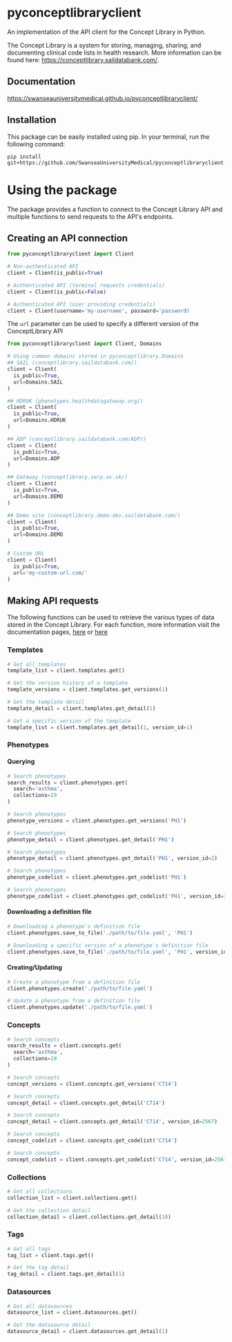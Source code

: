 # pyconceptlibraryclient
An implementation of the API client for the Concept Library in Python.

The Concept Library is a system for storing, managing, sharing, and documenting clinical code lists in health research. More information can be found here: https://conceptlibrary.saildatabank.com/.

## Documentation
https://swanseauniversitymedical.github.io/pyconceptlibraryclient/

## Installation
This package can be easily installed using pip. In your terminal, run the following command:
```
pip install git+https://github.com/SwanseaUniversityMedical/pyconceptlibraryclient.git@v1.0.0
```

# Using the package
The package provides a function to connect to the Concept Library API and multiple functions to send requests to the API's endpoints.

## Creating an API connection

```python
from pyconceptlibraryclient import Client

# Non-authenticated API
client = Client(is_public=True)

# Authenticated API (terminal requests credentials)
client = Client(is_public=False)

# Authenticated API (user providing credentials)
client = Client(username='my-username', password='password)
```

The `url` parameter can be used to specify a different version of the ConceptLibrary API
``` python
from pyconceptlibraryclient import Client, Domains

# Using common domains stored in pyconceptlibrary.Domains
## SAIL (conceptlibrary.saildatabank.com/)
client = Client(
  is_public=True,
  url=Domains.SAIL
)

## HDRUK (phenotypes.healthdatagateway.org/)
client = Client(
  is_public=True,
  url=Domains.HDRUK
)

## ADP (conceptlibrary.saildatabank.com/ADP/)
client = Client(
  is_public=True,
  url=Domains.ADP
)

## Gateway (conceptlibrary.serp.ac.uk/)
client = Client(
  is_public=True,
  url=Domains.DEMO
)

## Demo site (conceptlibrary.demo-dev.saildatabank.com/)
client = Client(
  is_public=True,
  url=Domains.DEMO
)

# Custom URL
client = Client(
  is_public=True,
  url='my-custom-url.com/'
)
```

## Making API requests
The following functions can be used to retrieve the various types of data stored in the Concept Library. For each function, more information visit the documentation pages, [here](https://swanseauniversitymedical.github.io/pyconceptlibraryclient/client/) or [here](https://conceptlibrary.saildatabank.com/api/v1/)

### Templates
``` python
# Get all templates
template_list = client.templates.get()

# Get the version history of a template
template_versions = client.templates.get_versions(1)

# Get the template detail
template_detail = client.templates.get_detail(1)

# Get a specific version of the template
template_list = client.templates.get_detail(1, version_id=1)
```

### Phenotypes

#### Querying
``` python
# Search phenotypes
search_results = client.phenotypes.get(
  search='asthma',
  collections=19
)

# Search phenotypes
phenotype_versions = client.phenotypes.get_versions('PH1')

# Search phenotypes
phenotype_detail = client.phenotypes.get_detail('PH1')

# Search phenotypes
phenotype_detail = client.phenotypes.get_detail('PH1', version_id=2)

# Search phenotypes
phenotype_codelist = client.phenotypes.get_codelist('PH1')

# Search phenotypes
phenotype_codelist = client.phenotypes.get_codelist('PH1', version_id=2)
```

#### Downloading a definition file
``` python
# Downloading a phenotype's definition file
client.phenotypes.save_to_file('./path/to/file.yaml', 'PH1')

# Downloading a specific version of a phenotype's definition file
client.phenotypes.save_to_file('./path/to/file.yaml', 'PH1', version_id=2)
```

#### Creating/Updating
``` python
# Create a phenotype from a definition file
client.phenotypes.create('./path/to/file.yaml')

# Update a phenotype from a definition file
client.phenotypes.update('./path/to/file.yaml')
```

### Concepts
``` python
# Search concepts
search_results = client.concepts.get(
  search='asthma',
  collections=19
)

# Search concepts
concept_versions = client.concepts.get_versions('C714')

# Search concepts
concept_detail = client.concepts.get_detail('C714')

# Search concepts
concept_detail = client.concepts.get_detail('C714', version_id=2567)

# Search concepts
concept_codelist = client.concepts.get_codelist('C714')

# Search concepts
concept_codelist = client.concepts.get_codelist('C714', version_id=2567)
```

### Collections
``` python
# Get all collections
collection_list = client.collections.get()

# Get the collection detail
collection_detail = client.collections.get_detail(18)
```

### Tags
``` python
# Get all tags
tag_list = client.tags.get()

# Get the tag detail
tag_detail = client.tags.get_detail(1)
```

### Datasources
``` python
# Get all datasources
datasource_list = client.datasources.get()

# Get the datasource detail
datasource_detail = client.datasources.get_detail(1)
```